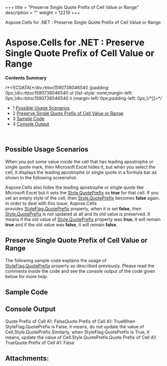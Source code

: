+++
title = "Preserve Single Quote Prefix of Cell Value or Range" 
description = "" 
weight = 12219 
+++

Aspose.Cells for .NET : Preserve Single Quote Prefix of Cell Value or Range  

# Aspose.Cells for .NET : Preserve Single Quote Prefix of Cell Value or Range


**Contents Summary**

/\*<!\[CDATA\[\*/div.rbtoc1590738046540 {padding: 0px;}div.rbtoc1590738046540 ul {list-style: none;margin-left: 0px;}div.rbtoc1590738046540 li {margin-left: 0px;padding-left: 0px;}/\*\]\]>\*/

*   1 [Possible Usage Scenarios](#PreserveSingleQuotePrefixofCellValueorRange-PossibleUsageScenarios)
*   2 [Preserve Single Quote Prefix of Cell Value or Range](#PreserveSingleQuotePrefixofCellValueorRange-PreserveSingleQuotePrefixofCellValueorRange)
*   3 [Sample Code](#PreserveSingleQuotePrefixofCellValueorRange-SampleCode)
*   4 [Console Output](#PreserveSingleQuotePrefixofCellValueorRange-ConsoleOutput)

 

## Possible Usage Scenarios

When you put some value inside the cell that has leading apostrophe or single quote mark, then Microsoft Excel hides it, but when you select the cell, it displays the leading apostrophe or single quote in a formula bar as shown in the following screenshot.


Aspose.Cells also hides the leading apostrophe or single quote like Microsoft Excel but it sets the [Style.QuotePrefix](https://apireference.aspose.com/net/cells/aspose.cells/style/properties/quoteprefix) as **true** for that cell. If you set an empty style of the cell, then [Style.QuotePrefix](https://apireference.aspose.com/net/cells/aspose.cells/style/properties/quoteprefix) becomes **false** again. In order to deal with this issue, Aspose.Cells provides [StyleFlag.QuotePrefix](https://apireference.aspose.com/net/cells/aspose.cells/styleflag/properties/quoteprefix) property, when it is set **false**, then [Style.QuotePrefix](https://apireference.aspose.com/net/cells/aspose.cells/style/properties/quoteprefix) is not updated at all and its old value is preserved. It means if the old value of [Style.QuotePrefix](https://apireference.aspose.com/net/cells/aspose.cells/style/properties/quoteprefix) property was **true**, it will remain **true** and if the old value was **false**, it will remain **false**.

## Preserve Single Quote Prefix of Cell Value or Range

The following sample code explains the usage of [StyleFlag.QuotePrefix](https://apireference.aspose.com/net/cells/aspose.cells/styleflag/properties/quoteprefix) property as described previously. Please read the comments inside the code and see the console output of the code given below for more help.

## Sample Code

## Console Output

Quote Prefix of Cell A1: FalseQuote Prefix of Cell A1: TrueWhen StyleFlag.QuotePrefix is False, it means, do not update the value of Cell.Style.QuotePrefix.Similarly, when StyleFlag.QuotePrefix is True, it means, update the value of Cell.Style.QuotePrefix.Quote Prefix of Cell A1: TrueQuote Prefix of Cell A1: False

## Attachments:


